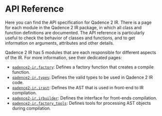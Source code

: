 #   API Reference

Here you can find the API specification for Qadence 2 IR.
There is a page for each module in the Qadence 2 IR package, in which all class and function definitions are documented.
The API reference is particularly useful to check the behavior of classes and functions, and to get information on arguments, attributes and other details.

Qadence 2 IR has 5 modules that are each responsible for different aspects of the IR.
For more information, see their dedicated pages:

- [`qadence2-ir.factory`](./factory.md): Defines a factory function that creates a compile function.
- [`qadence2-ir.types`](./types.md): Defines the valid types to be used in Qadence 2 IR code.
- [`qadence2-ir.irast`](./irast.md): Defines the AST that is used in front-end to IR compilation.
- [`qadence2-ir.irbuilder`](./irbuilder.md): Defines the interface for front-ends compilation.
- [`qadence2-ir.factory_tools`](./factory_tools.md): Defines tools for processing AST objects during compilation.
